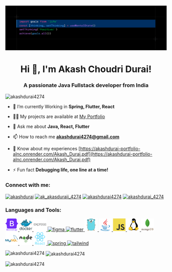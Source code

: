 ![MasterHead](https://raw.githubusercontent.com/akashdurai4274/Java-UMS/main/vercel.png)
<h1 align="center">Hi 👋, I'm Akash Choudri Durai!</h1>
<h3 align="center">A passionate Java Fullstack developer from India</h3>

<p align="left"> <img src="https://komarev.com/ghpvc/?username=akashdurai4274&label=Profile%20views&color=0e75b6&style=flat" alt="akashdurai4274" /> </p>

- 🌱 I’m currently Working in **Spring, Flutter, React**

- 👨‍💻 My projects are available at [My Portfolio](https://akashdurai-portfolio-2e6a.onrender.com/)

- 💬 Ask me about **Java, React, Flutter**

- 📫 How to reach me **akashdurai4274@gmail.com**

- 📄 Know about my experiences [https://akashdurai-portfolio-alnc.onrender.com/Akash_Durai.pdf](https://akashdurai-portfolio-alnc.onrender.com/Akash_Durai.pdf)

- ⚡ Fun fact **Debugging life, one line at a time!**

<h3 align="left">Connect with me:</h3>
<p align="left">
<a href="https://linkedin.com/in/akashdurai" target="blank"><img align="center" src="https://raw.githubusercontent.com/rahuldkjain/github-profile-readme-generator/master/src/images/icons/Social/linked-in-alt.svg" alt="akashdurai" height="30" width="40" /></a>
<a href="https://instagram.com/ak_akasduraii_4274" target="blank"><img align="center" src="https://raw.githubusercontent.com/rahuldkjain/github-profile-readme-generator/master/src/images/icons/Social/instagram.svg" alt="ak_akasduraii_4274" height="30" width="40" /></a>
<a href="https://www.hackerrank.com/akashdurai4274" target="blank"><img align="center" src="https://raw.githubusercontent.com/rahuldkjain/github-profile-readme-generator/master/src/images/icons/Social/hackerrank.svg" alt="akashdurai4274" height="30" width="40" /></a>
<a href="https://www.leetcode.com/akashdurai_4274" target="blank"><img align="center" src="https://raw.githubusercontent.com/rahuldkjain/github-profile-readme-generator/master/src/images/icons/Social/leet-code.svg" alt="akashdurai_4274" height="30" width="40" /></a>
</p>

<h3 align="left">Languages and Tools:</h3>
<p align="left"> <a href="https://getbootstrap.com" target="_blank" rel="noreferrer"> <img src="https://raw.githubusercontent.com/devicons/devicon/master/icons/bootstrap/bootstrap-plain-wordmark.svg" alt="bootstrap" width="40" height="40"/> </a> <a href="https://www.docker.com/" target="_blank" rel="noreferrer"> <img src="https://raw.githubusercontent.com/devicons/devicon/master/icons/docker/docker-original-wordmark.svg" alt="docker" width="40" height="40"/> </a> <a href="https://expressjs.com" target="_blank" rel="noreferrer"> <img src="https://raw.githubusercontent.com/devicons/devicon/master/icons/express/express-original-wordmark.svg" alt="express" width="40" height="40"/> </a> <a href="https://www.figma.com/" target="_blank" rel="noreferrer"> <img src="https://www.vectorlogo.zone/logos/figma/figma-icon.svg" alt="figma" width="40" height="40"/> </a> <a href="https://flutter.dev" target="_blank" rel="noreferrer"> <img src="https://www.vectorlogo.zone/logos/flutterio/flutterio-icon.svg" alt="flutter" width="40" height="40"/> </a> <a href="https://golang.org" target="_blank" rel="noreferrer"> <img src="https://raw.githubusercontent.com/devicons/devicon/master/icons/go/go-original.svg" alt="go" width="40" height="40"/> </a> <a href="https://www.java.com" target="_blank" rel="noreferrer"> <img src="https://raw.githubusercontent.com/devicons/devicon/master/icons/java/java-original.svg" alt="java" width="40" height="40"/> </a> <a href="https://developer.mozilla.org/en-US/docs/Web/JavaScript" target="_blank" rel="noreferrer"> <img src="https://raw.githubusercontent.com/devicons/devicon/master/icons/javascript/javascript-original.svg" alt="javascript" width="40" height="40"/> </a> <a href="https://www.linux.org/" target="_blank" rel="noreferrer"> <img src="https://raw.githubusercontent.com/devicons/devicon/master/icons/linux/linux-original.svg" alt="linux" width="40" height="40"/> </a> <a href="https://www.mongodb.com/" target="_blank" rel="noreferrer"> <img src="https://raw.githubusercontent.com/devicons/devicon/master/icons/mongodb/mongodb-original-wordmark.svg" alt="mongodb" width="40" height="40"/> </a> <a href="https://www.mysql.com/" target="_blank" rel="noreferrer"> <img src="https://raw.githubusercontent.com/devicons/devicon/master/icons/mysql/mysql-original-wordmark.svg" alt="mysql" width="40" height="40"/> </a> <a href="https://nodejs.org" target="_blank" rel="noreferrer"> <img src="https://raw.githubusercontent.com/devicons/devicon/master/icons/nodejs/nodejs-original-wordmark.svg" alt="nodejs" width="40" height="40"/> </a> <a href="https://reactjs.org/" target="_blank" rel="noreferrer"> <img src="https://raw.githubusercontent.com/devicons/devicon/master/icons/react/react-original-wordmark.svg" alt="react" width="40" height="40"/> </a> <a href="https://spring.io/" target="_blank" rel="noreferrer"> <img src="https://www.vectorlogo.zone/logos/springio/springio-icon.svg" alt="spring" width="40" height="40"/> </a> <a href="https://tailwindcss.com/" target="_blank" rel="noreferrer"> <img src="https://www.vectorlogo.zone/logos/tailwindcss/tailwindcss-icon.svg" alt="tailwind" width="40" height="40"/> </a> </p>

<p><img align="left" src="https://github-readme-stats.vercel.app/api/top-langs?username=akashdurai4274&show_icons=true&locale=en&layout=compact" alt="akashdurai4274" /></p>

<p>&nbsp;<img align="center" src="https://github-readme-stats.vercel.app/api?username=akashdurai4274&show_icons=true&locale=en" alt="akashdurai4274" /></p>

<p><img align="center" src="https://github-readme-streak-stats.herokuapp.com/?user=akashdurai4274&" alt="akashdurai4274" /></p>
